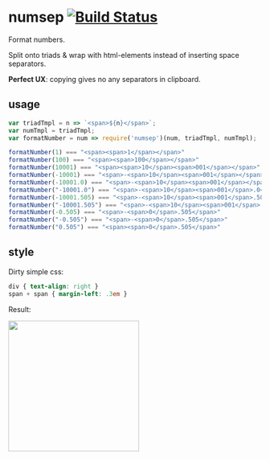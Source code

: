 # numsep [![Build Status](https://travis-ci.org/a-x-/numsep.svg?branch=master)](https://travis-ci.org/a-x-/numsep)
Format numbers.

Split onto triads &amp; wrap with html-elements instead of inserting space separators.

**Perfect UX**: copying gives no any separators in clipboard.


## usage

```js
var triadTmpl = n => `<span>${n}</span>`;
var numTmpl = triadTmpl;
var formatNumber = num => require('numsep')(num, triadTmpl, numTmpl);

formatNumber(1) === "<span><span>1</span></span>"
formatNumber(100) === "<span><span>100</span></span>"
formatNumber(10001) === "<span><span>10</span><span>001</span></span>"
formatNumber(-10001) === "<span>-<span>10</span><span>001</span></span>"
formatNumber(-10001.0) === "<span>-<span>10</span><span>001</span></span>"
formatNumber("-10001.0") === "<span>-<span>10</span><span>001</span>.0</span>"
formatNumber(-10001.505) === "<span>-<span>10</span><span>001</span>.505</span>"
formatNumber("-10001.505") === "<span>-<span>10</span><span>001</span>.505</span>"
formatNumber(-0.505) === "<span>-<span>0</span>.505</span>"
formatNumber("-0.505") === "<span>-<span>0</span>.505</span>"
formatNumber("0.505") === "<span><span>0</span>.505</span>"
```

## style

Dirty simple css:

```css
div { text-align: right }
span + span { margin-left: .3em }
```

Result:

<img src="https://cloud.githubusercontent.com/assets/6201068/24832059/3f4a91a2-1cb0-11e7-82cc-6c548310dd59.png"  height="260"/>
